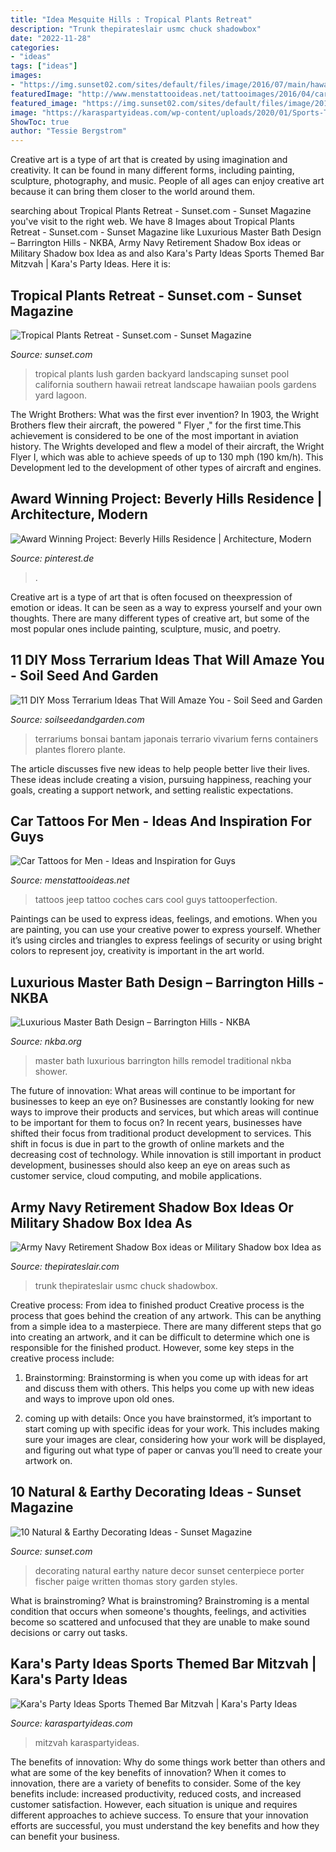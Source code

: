 ```yaml
---
title: "Idea Mesquite Hills : Tropical Plants Retreat"
description: "Trunk thepirateslair usmc chuck shadowbox"
date: "2022-11-28"
categories:
- "ideas"
tags: ["ideas"]
images:
- "https://img.sunset02.com/sites/default/files/image/2016/07/main/hawaiian-garden-socal-lagoon-pool-lounge-chairs-0614.jpg"
featuredImage: "http://www.menstattooideas.net/tattooimages/2016/04/car-tattoos-15.jpg"
featured_image: "https://img.sunset02.com/sites/default/files/image/2016/07/main/hawaiian-garden-socal-lagoon-pool-lounge-chairs-0614.jpg"
image: "https://karaspartyideas.com/wp-content/uploads/2020/01/Sports-Themed-Bar-Mitzvah-via-Karas-Party-Ideas-KarasPartyIdeas.com_.png"
ShowToc: true
author: "Tessie Bergstrom"
---
```



Creative art is a type of art that is created by using imagination and creativity. It can be found in many different forms, including painting, sculpture, photography, and music. People of all ages can enjoy creative art because it can bring them closer to the world around them.

	

		
searching about Tropical Plants Retreat - Sunset.com - Sunset Magazine you've visit to the right web. We have 8 Images about Tropical Plants Retreat - Sunset.com - Sunset Magazine like Luxurious Master Bath Design – Barrington Hills - NKBA, Army Navy Retirement Shadow Box ideas or Military Shadow box Idea as and also Kara&#039;s Party Ideas Sports Themed Bar Mitzvah | Kara&#039;s Party Ideas. Here it is:
		
    
## Tropical Plants Retreat - Sunset.com - Sunset Magazine

<img loading=lazy src="https://img.sunset02.com/sites/default/files/image/2016/07/main/hawaiian-garden-socal-lagoon-pool-lounge-chairs-0614.jpg" onerror="this.onerror=null;this.src='https://tse4.mm.bing.net/th?id=OIP._OLTl49xX55ajKja_RARMQHaLH&amp;pid=15.1';" alt="Tropical Plants Retreat - Sunset.com - Sunset Magazine">

_Source: sunset.com_

>tropical plants lush garden backyard landscaping sunset pool california southern hawaii retreat landscape hawaiian pools gardens yard lagoon. 

	

The Wright Brothers: What was the first ever invention?
In 1903, the Wright Brothers flew their aircraft, the powered " Flyer ," for the first time.This achievement is considered to be one of the most important in aviation history. The Wrights developed and flew a model of their aircraft, the Wright Flyer I, which was able to achieve speeds of up to 130 mph (190 km/h). This Development led to the development of other types of aircraft and engines.

    
## Award Winning Project: Beverly Hills Residence | Architecture, Modern

<img loading=lazy src="https://i.pinimg.com/originals/9c/5e/d0/9c5ed01a94f6ef862b1c64e740345449.jpg" onerror="this.onerror=null;this.src='https://tse4.mm.bing.net/th?id=OIP.4Ajg16_k86_l_6jrJGkCygHaE9&amp;pid=15.1';" alt="Award Winning Project: Beverly Hills Residence | Architecture, Modern">

_Source: pinterest.de_

>. 

	

Creative art is a type of art that is often focused on theexpression of emotion or ideas. It can be seen as a way to express yourself and your own thoughts. There are many different types of creative art, but some of the most popular ones include painting, sculpture, music, and poetry.

    
## 11 DIY Moss Terrarium Ideas That Will Amaze You - Soil Seed And Garden

<img loading=lazy src="https://soilseedandgarden.com/wp-content/uploads/2021/04/The-Happy-Place.jpg" onerror="this.onerror=null;this.src='https://tse2.mm.bing.net/th?id=OIP.gB9Nb2sxoeq_F9GHWZAz4wAAAA&amp;pid=15.1';" alt="11 DIY Moss Terrarium Ideas That Will Amaze You - Soil Seed and Garden">

_Source: soilseedandgarden.com_

>terrariums bonsai bantam japonais terrario vivarium ferns containers plantes florero plante. 

	

The article discusses five new ideas to help people better live their lives. These ideas include creating a vision, pursuing happiness, reaching your goals, creating a support network, and setting realistic expectations.

    
## Car Tattoos For Men - Ideas And Inspiration For Guys

<img loading=lazy src="http://www.menstattooideas.net/tattooimages/2016/04/car-tattoos-15.jpg" onerror="this.onerror=null;this.src='https://tse2.mm.bing.net/th?id=OIP.mjoQS0py9qs_DbO9UFl-hgHaIJ&amp;pid=15.1';" alt="Car Tattoos for Men - Ideas and Inspiration for Guys">

_Source: menstattooideas.net_

>tattoos jeep tattoo coches cars cool guys tattooperfection. 

	

Paintings can be used to express ideas, feelings, and emotions.
When you are painting, you can use your creative power to express yourself. Whether it’s using circles and triangles to express feelings of security or using bright colors to represent joy, creativity is important in the art world.

    
## Luxurious Master Bath Design – Barrington Hills - NKBA

<img loading=lazy src="https://media.nkba.org/nkba/2018/03/02/5a996a709edde7133612c7d8/luxurious-master-bath-design-barrington-hills-by-gail-drury-1920x1920.jpg" onerror="this.onerror=null;this.src='https://tse2.mm.bing.net/th?id=OIP.bC8hAtSJnLQTbPSTJcVwGgHaIy&amp;pid=15.1';" alt="Luxurious Master Bath Design – Barrington Hills - NKBA">

_Source: nkba.org_

>master bath luxurious barrington hills remodel traditional nkba shower. 

	

The future of innovation: What areas will continue to be important for businesses to keep an eye on?
Businesses are constantly looking for new ways to improve their products and services, but which areas will continue to be important for them to focus on? In recent years, businesses have shifted their focus from traditional product development to services. This shift in focus is due in part to the growth of online markets and the decreasing cost of technology. While innovation is still important in product development, businesses should also keep an eye on areas such as customer service, cloud computing, and mobile applications.

    
## Army Navy Retirement Shadow Box Ideas Or Military Shadow Box Idea As

<img loading=lazy src="https://www.thepirateslair.com/images/antique-steamer-trunk/chuckr-antique-trunk-426-shadowbox2.jpg" onerror="this.onerror=null;this.src='https://tse1.mm.bing.net/th?id=OIP.unrBiRkxvE8fxE71ricujgHaF7&amp;pid=15.1';" alt="Army Navy Retirement Shadow Box ideas or Military Shadow box Idea as">

_Source: thepirateslair.com_

>trunk thepirateslair usmc chuck shadowbox. 

	

Creative process: From idea to finished product
Creative process is the process that goes behind the creation of any artwork. This can be anything from a simple idea to a masterpiece. There are many different steps that go into creating an artwork, and it can be difficult to determine which one is responsible for the finished product. However, some key steps in the creative process include:
1. Brainstorming: Brainstorming is when you come up with ideas for art and discuss them with others. This helps you come up with new ideas and ways to improve upon old ones.

2. coming up with details: Once you have brainstormed, it’s important to start coming up with specific ideas for your work. This includes making sure your images are clear, considering how your work will be displayed, and figuring out what type of paper or canvas you’ll need to create your artwork on.

    
## 10 Natural &amp; Earthy Decorating Ideas - Sunset Magazine

<img loading=lazy src="https://img.sunset02.com/sites/default/files/image/2016/07/main/decorating-with-nature-fresh-centerpiece-1112_0.jpg" onerror="this.onerror=null;this.src='https://tse4.mm.bing.net/th?id=OIP.zTgBY253IumvKWxxgXdZEwHaKi&amp;pid=15.1';" alt="10 Natural &amp; Earthy Decorating Ideas - Sunset Magazine">

_Source: sunset.com_

>decorating natural earthy nature decor sunset centerpiece porter fischer paige written thomas story garden styles. 

	

What is brainstroming?
What is brainstroming? Brainstroming is a mental condition that occurs when someone's thoughts, feelings, and activities become so scattered and unfocused that they are unable to make sound decisions or carry out tasks.

    
## Kara&#039;s Party Ideas Sports Themed Bar Mitzvah | Kara&#039;s Party Ideas

<img loading=lazy src="https://karaspartyideas.com/wp-content/uploads/2020/01/Sports-Themed-Bar-Mitzvah-via-Karas-Party-Ideas-KarasPartyIdeas.com_.png" onerror="this.onerror=null;this.src='https://tse1.mm.bing.net/th?id=OIP.ujnfWmlMBBmqJ-0mxvvCEgHaLH&amp;pid=15.1';" alt="Kara&#039;s Party Ideas Sports Themed Bar Mitzvah | Kara&#039;s Party Ideas">

_Source: karaspartyideas.com_

>mitzvah karaspartyideas. 

	

The benefits of innovation: Why do some things work better than others and what are some of the key benefits of innovation?
When it comes to innovation, there are a variety of benefits to consider. Some of the key benefits include: increased productivity, reduced costs, and increased customer satisfaction. However, each situation is unique and requires different approaches to achieve success. To ensure that your innovation efforts are successful, you must understand the key benefits and how they can benefit your business.

